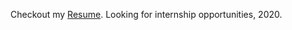 Checkout my [Resume](https://github.com/abhinaviitj/Resume/blob/master/Abhinav_CV.pdf). Looking for internship opportunities, 2020.

